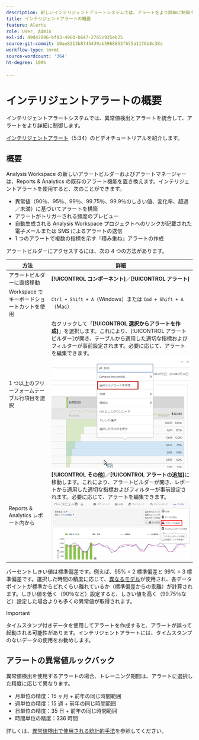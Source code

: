 ```yaml
---
description: 新しいインテリジェントアラートシステムでは、アラートをより詳細に制御でき、異常値検出とアラートシステムが統合されます。
title: インテリジェントアラートの概要
feature: Alerts
role: User, Admin
exl-id: 49d47896-bf93-4960-b647-2765c935eb25
source-git-commit: 10ae8213b8745439ab5968853f655a1176b8c38a
workflow-type: tm+mt
source-wordcount: '364'
ht-degree: 100%

---
```


# インテリジェントアラートの概要

インテリジェントアラートシステムでは、異常値検出とアラートを統合して、アラートをより詳細に制御します。

[インテリジェントアラート](https://experienceleague.adobe.com/docs/analytics-learn/tutorials/data-science/intelligent-alerts.html?lang=ja)（5:34）のビデオチュートリアルを紹介します。

## 概要

Analysis Workspace の新しいアラートビルダーおよびアラートマネージャーは、Reports &amp; Analytics の既存のアラート機能を置き換えます。インテリジェントアラートを使用すると、次のことができます。

* 異常値（90％、95％、99％、99.75％、99.9％のしきい値、変化率、超過／未満）に基づいてアラートを構築
* アラートがトリガーされる頻度のプレビュー
* 自動生成される Analysis Workspace プロジェクトへのリンクが記載された電子メールまたは SMS によるアラートの送信
* 1 つのアラートで複数の指標を示す「積み重ね」アラートの作成

アラートビルダーにアクセスするには、次の 4 つの方法があります。

| 方法 | 詳細 |
| --- | --- |
| アラートビルダーに直接移動 | **[!UICONTROL コンポーネント]**／**[!UICONTROL アラート]** |
| Workspace でキーボードショートカットを使用 | `Ctrl + Shift + A`（Windows）または `Cmd + Shift + A`（Mac） |
| 1 つ以上のフリーフォームテーブル行項目を選択 | 右クリックして「**[!UICONTROL 選択からアラートを作成]**」を選択します。これにより、[!UICONTROL アラートビルダー]が開き、テーブルから適用した適切な指標およびフィルターが事前設定されます。必要に応じて、アラートを編集できます。![選択からアラートを作成](assets/create-alert-from-selection.png) |
| Reports &amp; Analytics レポート内から | **[!UICONTROL その他]**／**[!UICONTROL アラートの追加]**&#x200B;に移動します。これにより、アラートビルダーが開き、レポートから適用した適切な指標およびフィルターが事前設定されます。必要に応じて、アラートを編集できます。![アラートの追加](assets/add-alert.png) |

パーセントしきい値は標準偏差です。例えば、95% = 2 標準偏差と 99% = 3 標準偏差です。選択した時間の精度に応じて、[異なるモデル](../virtual-analyst/c-anomaly-detection/statistics-anomaly-detection.md)が使用され、各データポイントが標準からどれくらい離れているか（標準偏差からの乖離）が計算されます。しきい値を低く（90％など）設定すると、しきい値を高く（99.75％など）設定した場合よりも多くの異常値が取得されます。

>[!IMPORTANT]
>
>タイムスタンプ付きデータを使用してアラートを作成すると、アラートが誤って起動される可能性があります。インテリジェントアラートには、タイムスタンプのないデータの使用をお勧めします。

## アラートの異常値ルックバック

異常値検出を使用するアラートの場合、トレーニング期間は、アラートに選択した精度に応じて異なります。

* 月単位の精度：15 ヶ月 + 前年の同じ時間範囲
* 週単位の精度：15 週 + 前年の同じ時間範囲
* 日単位の精度：35 日 + 前年の同じ時間範囲
* 時間単位の精度：336 時間

詳しくは、[異常値検出で使用される統計的手法](../virtual-analyst/c-anomaly-detection/statistics-anomaly-detection.md)を参照してください。
